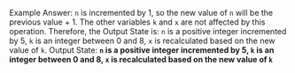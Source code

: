 Example Answer:
`n` is incremented by 1, so the new value of `n` will be the previous value + 1. The other variables `k` and `x` are not affected by this operation. Therefore, the Output State is: `n` is a positive integer incremented by 5, `k` is an integer between 0 and 8, `x` is recalculated based on the new value of `k`.
Output State: **`n` is a positive integer incremented by 5, `k` is an integer between 0 and 8, `x` is recalculated based on the new value of `k`**